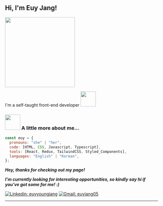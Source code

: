 <h2> Hi, I'm Euy Jang!</h2>
<img align='center' src="https://media.giphy.com/media/IpM4kYGnxqmE02P9rr/giphy.gif" width="230">
<p>I'm a self-taught front-end developer <img src="https://media.giphy.com/media/el1Hb0J7xqWPJaAo0j/giphy.gif" width="50"></p>

### <img src="https://media.giphy.com/media/WUlplcMpOCEmTGBtBW/giphy.gif" width="50"> A little more about me...

```javascript
const euy = {
  pronouns: "she" | "her",
  code: [HTML, CSS, Javascript, Typescript],
  tools: [React, Redux, TailwindCSS, Styled_Components],
  languages: "English" | "Korean",
};
```

<em><b>Hey, thanks for checking out my page!</b></em>

<em><b>I'm currently looking for interesting opportunities, so kindly say hi if you've got some for me! :)</b></em>

[![Linkedin: euyyoungjang](https://img.shields.io/badge/LinkedIn-0077B5?style=for-the-badge&logo=linkedin&logoColor=white&link=https://www.linkedin.com/in/euyyoungjang/)](https://www.linkedin.com/in/euyyoungjang/)
[![Gmail: euyjang05](https://img.shields.io/badge/Gmail-D14836?style=for-the-badge&logo=gmail&logoColor=white&link=mailto:euyjang05gmail.com)](mailto:euyjang05gmail.com)

---

